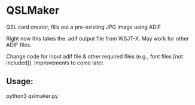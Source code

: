 # QSLMaker
QSL card creator, fills out a pre-existing JPG image using ADIF

Right now this takes the .adif output file from WSJT-X.  May work for other ADIF files.

Change code for input adif file & other required files (e.g., font files [not included]).  Improvements to come later.

## Usage:  
python3 qslmaker.py
